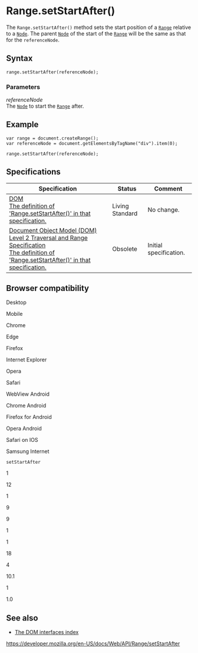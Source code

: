 # Range.setStartAfter()

The `Range.setStartAfter()` method sets the start position of a [`Range`](../range) relative to a [`Node`](../node). The parent [`Node`](../node) of the start of the [`Range`](../range) will be the same as that for the `referenceNode`.

## Syntax

    range.setStartAfter(referenceNode);

### Parameters

_referenceNode_  
The [`Node`](../node) to start the [`Range`](../range) after.

## Example

    var range = document.createRange();
    var referenceNode = document.getElementsByTagName("div").item(0);

    range.setStartAfter(referenceNode);

## Specifications

<table><thead><tr class="header"><th>Specification</th><th>Status</th><th>Comment</th></tr></thead><tbody><tr class="odd"><td><a href="https://dom.spec.whatwg.org/#dom-range-setstartafter">DOM<br />
<span class="small">The definition of 'Range.setStartAfter()' in that specification.</span></a></td><td><span class="spec-living">Living Standard</span></td><td>No change.</td></tr><tr class="even"><td><a href="https://www.w3.org/TR/DOM-Level-2-Traversal-Range/ranges.html#Level2-Range-method-setStartAfter">Document Object Model (DOM) Level 2 Traversal and Range Specification<br />
<span class="small">The definition of 'Range.setStartAfter()' in that specification.</span></a></td><td><span class="spec-obsolete">Obsolete</span></td><td>Initial specification.</td></tr></tbody></table>

## Browser compatibility

Desktop

Mobile

Chrome

Edge

Firefox

Internet Explorer

Opera

Safari

WebView Android

Chrome Android

Firefox for Android

Opera Android

Safari on IOS

Samsung Internet

`setStartAfter`

1

12

1

9

9

1

1

18

4

10.1

1

1.0

## See also

- [The DOM interfaces index](../document_object_model)

<a href="https://developer.mozilla.org/en-US/docs/Web/API/Range/setStartAfter" class="_attribution-link">https://developer.mozilla.org/en-US/docs/Web/API/Range/setStartAfter</a>
